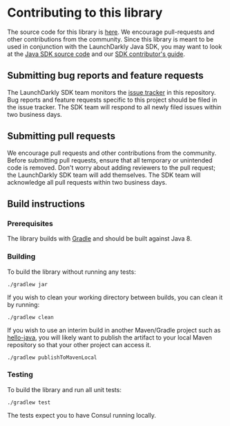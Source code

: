 # Contributing to this library

The source code for this library is [here](https://github.com/launchdarkly/java-server-sdk-consul). We encourage pull-requests and other contributions from the community. Since this library is meant to be used in conjunction with the LaunchDarkly Java SDK, you may want to look at the [Java SDK source code](https://github.com/launchdarkly/java-server-sdk) and our [SDK contributor's guide](http://docs.launchdarkly.com/docs/sdk-contributors-guide).

## Submitting bug reports and feature requests
 
The LaunchDarkly SDK team monitors the [issue tracker](https://github.com/launchdarkly/java-server-sdk-consul/issues) in this repository. Bug reports and feature requests specific to this project should be filed in the issue tracker. The SDK team will respond to all newly filed issues within two business days.
 
## Submitting pull requests
 
We encourage pull requests and other contributions from the community. Before submitting pull requests, ensure that all temporary or unintended code is removed. Don't worry about adding reviewers to the pull request; the LaunchDarkly SDK team will add themselves. The SDK team will acknowledge all pull requests within two business days.
 
## Build instructions
 
### Prerequisites
 
The library builds with [Gradle](https://gradle.org/) and should be built against Java 8.
 
### Building

To build the library without running any tests:
```
./gradlew jar
```

If you wish to clean your working directory between builds, you can clean it by running:
```
./gradlew clean
```

If you wish to use an interim build in another Maven/Gradle project such as [hello-java](https://github.com/launchdarkly/hello-java), you will likely want to publish the artifact to your local Maven repository so that your other project can access it.
```
./gradlew publishToMavenLocal
```

### Testing
 
To build the library and run all unit tests:
```
./gradlew test
```

The tests expect you to have Consul running locally.

